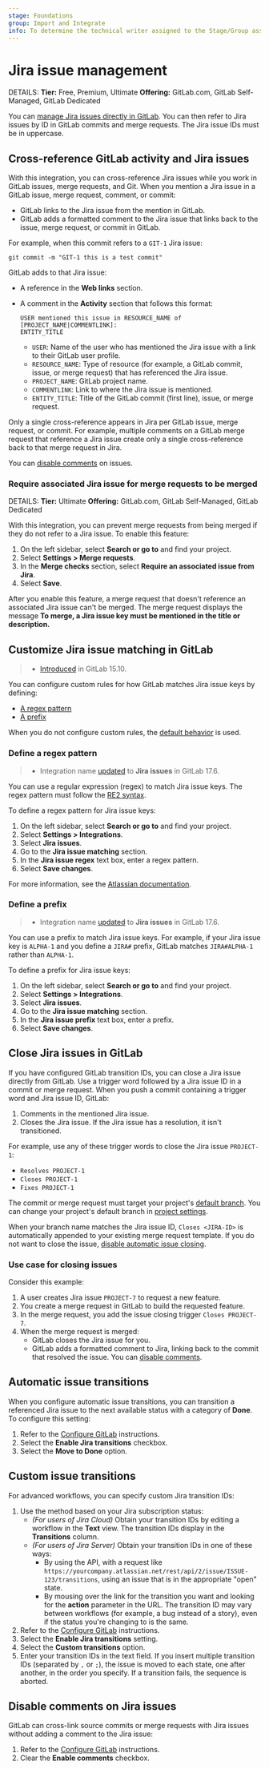 ```yaml
---
stage: Foundations
group: Import and Integrate
info: To determine the technical writer assigned to the Stage/Group associated with this page, see https://handbook.gitlab.com/handbook/product/ux/technical-writing/#assignments
---
```


# Jira issue management

DETAILS:
**Tier:** Free, Premium, Ultimate
**Offering:** GitLab.com, GitLab Self-Managed, GitLab Dedicated

You can [manage Jira issues directly in GitLab](configure.md).
You can then refer to Jira issues by ID in GitLab commits and merge requests.
The Jira issue IDs must be in uppercase.

## Cross-reference GitLab activity and Jira issues

With this integration, you can cross-reference Jira issues while you work in
GitLab issues, merge requests, and Git.
When you mention a Jira issue in a GitLab issue, merge request, comment, or commit:

- GitLab links to the Jira issue from the mention in GitLab.
- GitLab adds a formatted comment to the Jira issue that links back to the issue, merge request, or commit in GitLab.

For example, when this commit refers to a `GIT-1` Jira issue:

```shell
git commit -m "GIT-1 this is a test commit"
```

GitLab adds to that Jira issue:

- A reference in the **Web links** section.
- A comment in the **Activity** section that follows this format:

  ```plaintext
  USER mentioned this issue in RESOURCE_NAME of [PROJECT_NAME|COMMENTLINK]:
  ENTITY_TITLE
  ```

  - `USER`: Name of the user who has mentioned the Jira issue with a link to their GitLab user profile.
  - `RESOURCE_NAME`: Type of resource (for example, a GitLab commit, issue, or merge request) that has referenced the Jira issue.
  - `PROJECT_NAME`: GitLab project name.
  - `COMMENTLINK`: Link to where the Jira issue is mentioned.
  - `ENTITY_TITLE`: Title of the GitLab commit (first line), issue, or merge request.

Only a single cross-reference appears in Jira per GitLab issue, merge request, or commit.
For example, multiple comments on a GitLab merge request that reference a Jira issue
create only a single cross-reference back to that merge request in Jira.

You can [disable comments](#disable-comments-on-jira-issues) on issues.

### Require associated Jira issue for merge requests to be merged

DETAILS:
**Tier:** Ultimate
**Offering:** GitLab.com, GitLab Self-Managed, GitLab Dedicated

With this integration, you can prevent merge requests from being merged if they do not refer to a Jira issue.
To enable this feature:

1. On the left sidebar, select **Search or go to** and find your project.
1. Select **Settings > Merge requests**.
1. In the **Merge checks** section, select **Require an associated issue from Jira**.
1. Select **Save**.

After you enable this feature, a merge request that doesn't reference an associated
Jira issue can't be merged. The merge request displays the message
**To merge, a Jira issue key must be mentioned in the title or description.**

## Customize Jira issue matching in GitLab

> - [Introduced](https://gitlab.com/gitlab-org/gitlab/-/merge_requests/112826) in GitLab 15.10.

You can configure custom rules for how GitLab matches Jira issue keys by defining:

- [A regex pattern](#define-a-regex-pattern)
- [A prefix](#define-a-prefix)

When you do not configure custom rules, the
[default behavior](https://gitlab.com/gitlab-org/gitlab/-/blob/9b062706ac6203f0fa897a9baf5c8e9be1876c74/lib/gitlab/regex.rb#L245) is used.

### Define a regex pattern

> - Integration name [updated](https://gitlab.com/gitlab-org/gitlab/-/merge_requests/166555) to **Jira issues** in GitLab 17.6.

You can use a regular expression (regex) to match Jira issue keys.
The regex pattern must follow the [RE2 syntax](https://github.com/google/re2/wiki/Syntax).

To define a regex pattern for Jira issue keys:

1. On the left sidebar, select **Search or go to** and find your project.
1. Select **Settings > Integrations**.
1. Select **Jira issues**.
1. Go to the **Jira issue matching** section.
1. In the **Jira issue regex** text box, enter a regex pattern.
1. Select **Save changes**.

For more information, see the
[Atlassian documentation](https://confluence.atlassian.com/adminjiraserver073/changing-the-project-key-format-861253229.html).

### Define a prefix

> - Integration name [updated](https://gitlab.com/gitlab-org/gitlab/-/merge_requests/166555) to **Jira issues** in GitLab 17.6.

You can use a prefix to match Jira issue keys.
For example, if your Jira issue key is `ALPHA-1` and you define a `JIRA#` prefix,
GitLab matches `JIRA#ALPHA-1` rather than `ALPHA-1`.

To define a prefix for Jira issue keys:

1. On the left sidebar, select **Search or go to** and find your project.
1. Select **Settings > Integrations**.
1. Select **Jira issues**.
1. Go to the **Jira issue matching** section.
1. In the **Jira issue prefix** text box, enter a prefix.
1. Select **Save changes**.

## Close Jira issues in GitLab

If you have configured GitLab transition IDs, you can close a Jira issue directly
from GitLab. Use a trigger word followed by a Jira issue ID in a commit or merge request.
When you push a commit containing a trigger word and Jira issue ID, GitLab:

1. Comments in the mentioned Jira issue.
1. Closes the Jira issue. If the Jira issue has a resolution, it isn't transitioned.

For example, use any of these trigger words to close the Jira issue `PROJECT-1`:

- `Resolves PROJECT-1`
- `Closes PROJECT-1`
- `Fixes PROJECT-1`

The commit or merge request must target your project's [default branch](../../user/project/repository/branches/default.md).
You can change your project's default branch in [project settings](../../user/project/repository/branches/default.md#change-the-default-branch-name-for-a-project).

When your branch name matches the Jira issue ID, `Closes <JIRA-ID>` is automatically appended to your existing merge request template.
If you do not want to close the issue, [disable automatic issue closing](../../user/project/issues/managing_issues.md#disable-automatic-issue-closing).

### Use case for closing issues

Consider this example:

1. A user creates Jira issue `PROJECT-7` to request a new feature.
1. You create a merge request in GitLab to build the requested feature.
1. In the merge request, you add the issue closing trigger `Closes PROJECT-7`.
1. When the merge request is merged:
   - GitLab closes the Jira issue for you.
   - GitLab adds a formatted comment to Jira, linking back to the commit that
     resolved the issue. You can [disable comments](#disable-comments-on-jira-issues).

## Automatic issue transitions

When you configure automatic issue transitions, you can transition a referenced
Jira issue to the next available status with a category of **Done**. To configure
this setting:

1. Refer to the [Configure GitLab](configure.md) instructions.
1. Select the **Enable Jira transitions** checkbox.
1. Select the **Move to Done** option.

## Custom issue transitions

For advanced workflows, you can specify custom Jira transition IDs:

1. Use the method based on your Jira subscription status:
   - *(For users of Jira Cloud)* Obtain your transition IDs by editing a workflow
     in the **Text** view. The transition IDs display in the **Transitions** column.
   - *(For users of Jira Server)* Obtain your transition IDs in one of these ways:
     - By using the API, with a request like `https://yourcompany.atlassian.net/rest/api/2/issue/ISSUE-123/transitions`,
       using an issue that is in the appropriate "open" state.
     - By mousing over the link for the transition you want and looking for the
       **action** parameter in the URL.
   The transition ID may vary between workflows (for example, a bug instead of a
   story), even if the status you're changing to is the same.
1. Refer to the [Configure GitLab](configure.md) instructions.
1. Select the **Enable Jira transitions** setting.
1. Select the **Custom transitions** option.
1. Enter your transition IDs in the text field. If you insert multiple transition IDs
   (separated by `,` or `;`), the issue is moved to each state, one after another, in the
   order you specify. If a transition fails, the sequence is aborted.

## Disable comments on Jira issues

GitLab can cross-link source commits or merge requests with Jira issues without
adding a comment to the Jira issue:

1. Refer to the [Configure GitLab](configure.md) instructions.
1. Clear the **Enable comments** checkbox.
